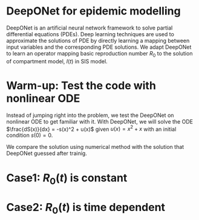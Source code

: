 # DeepONet for epidemic modelling

DeepONet is an artificial neural network framework to solve partial differential equations (PDEs). Deep learning techniques are used to approximate the solutions of PDE by directly learning a mapping between input variables and the corresponding PDE solutions. We adapt DeepONet to learn an operator mapping basic reproduction number $R_0$ to the solution of compartment model, $I(t)$ in SIS model.

# Warm-up: Test the code with nonlinear ODE

Instead of jumping right into the problem, we test the DeepONet on nonlinear ODE to get familiar with it. With DeepONet, we will solve the ODE $\frac{dS(x)}{dx} = -s(x)^2 + u(x)$ given $u(x) = x^2 + x$ with an initial condition $s(0) = 0$.

We compare the solution using numerical method with the solution that DeepONet guessed after trainig. 





# Case1: $R_0(t)$ is constant

# Case2: $R_0(t)$ is time dependent
